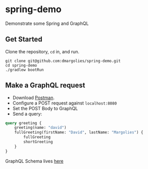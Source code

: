 # spring-demo
Demonstrate some Spring and GraphQL

## Get Started
Clone the repository, `cd` in, and run.

```shell
git clone git@github.com:dmargolies/spring-demo.git
cd spring-demo
./gradlew bootRun
```

## Make a GraphQL request
- Download [Postman](https://www.postman.com/).
- Configure a POST request against `localhost:8080`
- Set the POST Body to GraphQL
- Send a query:
```graphql
query greeting {
    greeting(name: "david")
    fullGreeting(firstName: "David", lastName: "Margolies") {
        fullGreeting
        shortGreeting
    }
}
```

GraphQL Schema lives [here](src/main/resources/graphql/demo.graphqls)